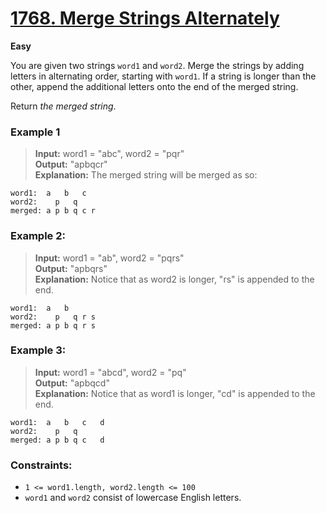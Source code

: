 # [1768. Merge Strings Alternately](https://leetcode.com/problems/merge-strings-alternately/?envType=study-plan-v2&envId=leetcode-75)

[//]: # (TODO: rewrite description)

**Easy**

You are given two strings `word1` and `word2`. Merge the strings by adding letters in alternating order, starting with
`word1`. If a string is longer than the other, append the additional letters onto the end of the merged string.

Return *the merged string*.

### Example 1

> **Input:** word1 = "abc", word2 = "pqr"  
**Output:** "apbqcr"  
**Explanation:** The merged string will be merged as so:

```
word1:  a   b   c  
word2:    p   q  
merged: a p b q c r
```

### Example 2:

> **Input:** word1 = "ab", word2 = "pqrs"  
**Output:** "apbqrs"  
**Explanation:** Notice that as word2 is longer, "rs" is appended to the end.

```
word1:  a   b  
word2:    p   q r s
merged: a p b q r s 
```

### Example 3:

> **Input:** word1 = "abcd", word2 = "pq"  
**Output:** "apbqcd"  
**Explanation:** Notice that as word1 is longer, "cd" is appended to the end.

```
word1:  a   b   c   d
word2:    p   q 
merged: a p b q c   d
```

### Constraints:

* `1 <= word1.length, word2.length <= 100`
* `word1` and `word2` consist of lowercase English letters.